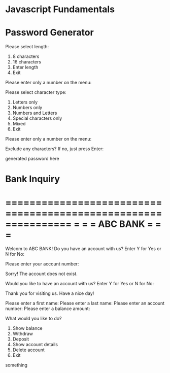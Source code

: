 # Javascript Fundamentals

# Password Generator 
Please select length:
1. 8 characters
2. 16 characters
3. Enter length
4. Exit

Please enter only a number on the menu:

Please select character type:
1. Letters only
2. Numbers only
3. Numbers and Letters
4. Special characters only
5. Mixed
6. Exit

Please enter only a number on the menu:

Exclude any characters? If no, just press Enter:

generated password here

# Bank Inquiry

===============================================================
=                                                             =
=                         ABC BANK                            =
=                                                             =
===============================================================
Welcom to ABC BANK!
Do you have an account with us? Enter Y for Yes or N for No:

Please enter your account number:

Sorry! The account does not exist.

Would you like to have an account with us? Enter Y for Yes or N for No:

Thank you for visiting us. Have a nice day!

Please enter a first name:
Please enter a last name:
Please enter an account number:
Please enter a balance amount:

What would you like to do?
1. Show balance
2. Withdraw
3. Deposit
4. Show account details
5. Delete account
6. Exit

something